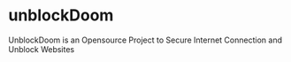 # unblockDoom
UnblockDoom is an Opensource Project to Secure Internet Connection and Unblock Websites
